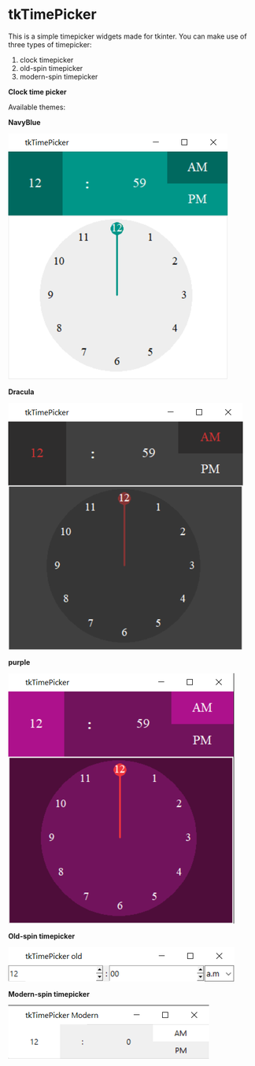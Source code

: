 # tkTimePicker

This is a simple timepicker widgets made for tkinter. You can make use of
three types of timepicker:

1. clock timepicker
2. old-spin timepicker
3. modern-spin timepicker


**Clock time picker**

Available themes:

**NavyBlue**

![NavyBlue](ReadMeImages/NavyBlue.png)

**Dracula**

![Dracula](ReadMeImages/DraculaDark.png)

**purple**

![Purple](ReadMeImages/Purple.png)

**Old-spin timepicker**

![old-spin timepicker](ReadMeImages/SpinTimeold.png)

**Modern-spin timepicker**

![old-spin timepicker](ReadMeImages/SpinTimeModern.png)